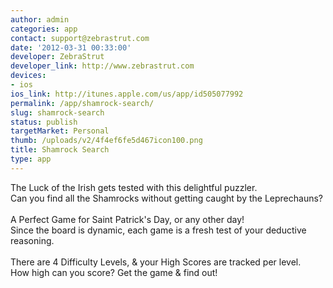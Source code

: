 ```yaml
---
author: admin
categories: app
contact: support@zebrastrut.com
date: '2012-03-31 00:33:00'
developer: ZebraStrut
developer_link: http://www.zebrastrut.com
devices: 
- ios
ios_link: http://itunes.apple.com/us/app/id505077992
permalink: /app/shamrock-search/
slug: shamrock-search
status: publish
targetMarket: Personal
thumb: /uploads/v2/4f4ef6fe5d467icon100.png
title: Shamrock Search
type: app
---
```


The Luck of the Irish gets tested with this delightful puzzler.<br />
Can you find all the Shamrocks without getting caught by the Leprechauns?<br />
<br />
A Perfect Game for Saint Patrick's Day, or any other day!<br />
Since the board is dynamic, each game is a fresh test of your deductive reasoning.<br />
<br />
There are 4 Difficulty Levels, &amp; your High Scores are tracked per level.<br />
How high can you score? Get the game &amp; find out!